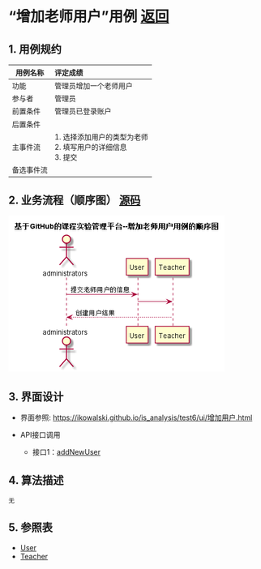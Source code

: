 # “增加老师用户”用例 [返回](../README.md)
## 1. 用例规约

|用例名称|评定成绩|
|-------|:-------------|
|功能|管理员增加一个老师用户|
|参与者|管理员|
|前置条件| 管理员已登录账户|
|后置条件| |
|主事件流| 1. 选择添加用户的类型为老师 <br/> 2. 填写用户的详细信息  <br/> 3. 提交  <br/> |
|备选事件流| |


## 2. 业务流程（顺序图） [源码](../src/sequence增加老师用户.puml)
![sequence1](../sequence增加老师用户.png) 

    
## 3. 界面设计
- 界面参照: https://ikowalski.github.io/is_analysis/test6/ui/增加用户.html

- API接口调用

    - 接口1：[addNewUser](../接口/addNewUser.md)
        
    
## 4. 算法描述
    无
    
## 5. 参照表

- [User](../数据库设计.md/#User)
- [Teacher](../数据库设计.md/#Teacher)